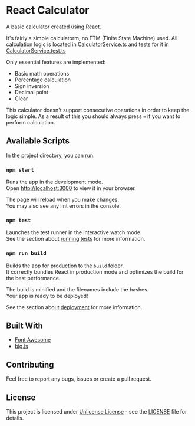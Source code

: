 # React Calculator

A basic calculator created using React. 

It's fairly a simple calculatorm, no FTM (Finite State Machine) used. All calculation logic is located in [CalculatorService.ts](https://github.com/ipasechnikov/react-calculator/blob/main/src/services/CalculatorService.ts) and tests for it in [CalculatorService.test.ts](https://github.com/ipasechnikov/react-calculator/blob/main/src/services/CalculatorService.test.ts)

Only essential features are implemented:
- Basic math operations
- Percentage calculation
- Sign inversion
- Decimal point
- Clear

This calculator doesn't support consecutive operations in order to keep the logic simple. As a result of this you should always press `=` if you want to perform calculation.

## Available Scripts

In the project directory, you can run:

### `npm start`

Runs the app in the development mode.\
Open [http://localhost:3000](http://localhost:3000) to view it in your browser.

The page will reload when you make changes.\
You may also see any lint errors in the console.

### `npm test`

Launches the test runner in the interactive watch mode.\
See the section about [running tests](https://facebook.github.io/create-react-app/docs/running-tests) for more information.

### `npm run build`

Builds the app for production to the `build` folder.\
It correctly bundles React in production mode and optimizes the build for the best performance.

The build is minified and the filenames include the hashes.\
Your app is ready to be deployed!

See the section about [deployment](https://facebook.github.io/create-react-app/docs/deployment) for more information.

## Built With

- [Font Awesome](https://fontawesome.com/v5/docs/web/use-with/react/)
- [big.js](https://github.com/MikeMcl/big.js/)

## Contributing

Feel free to report any bugs, issues or create a pull request.

## License
This project is licensed under [Unlicense License](https://unlicense.org/) - see the [LICENSE](LICENSE) file for details.
